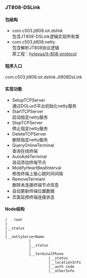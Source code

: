 ### JT808-DSLink
#### 包结构
* com.c503.jt808.iot.dslink<br>
包含JT808-DSLink逻辑实现所有类
* com.c503.jt808.netty<br>
包含解析JT808协议逻辑<br>
原工程：[hylexus/jt-808-protocol](https://github.com/hylexus/jt-808-protocol)
#### 程序入口
com.c503.jt808.iot.dslink.Jt808DsLink
#### 实现功能
* SetupTCPServer<br>
通过DGLux5平台初始化netty服务
* StartTCPServer<br>
启动指定netty服务
* StopTCPServer<br>
停止指定netty服务
* DeleteTCPServer<br>
删除指定netty服务
* QueryOnlineTerminal<br>
查询在线终端
* AutoAddTerminal<br>
自动添加终端节点
* ModifyHeartBeatInterval<br>
修改终端上报心跳时间间隔
* RemoveTermianl<br>
删除未连接终端节点信息
* 自动更新终端位置数据<br>
* 页面监控终端连接状态
#### Node结构
````
/   root
|
|__status
|
|__nettyServerName
           |
           |__status
           |
           |__terminalPhone
                    |__status
                    |__locationInfo
                    |__auth code
                    |__otherInfo


````

